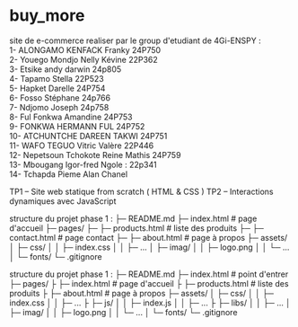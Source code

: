 # buy_more 

site de e-commerce realiser par le group d'etudiant de 4Gi-ENSPY :    
    1- ALONGAMO KENFACK Franky 24P750    
    2- Youego Mondjo Nelly Kévine 22P362    
    3- Etsike andy darwin 24p805    
    4- Tapamo Stella  22P523    
    5- Hapket Darelle 24P754    
    6- Fosso Stéphane 24p766  
    7- Ndjomo Joseph 24p758  
    8- Ful Fonkwa Amandine   24P753  
    9- FONKWA HERMANN FUL  24P752  
    10- ATCHUNTCHE DAREEN TAKWI 24P751  
    11- WAFO TEGUO Vitric Valère  22P446    
    12- Nepetsoun Tchokote Reine Mathis  24P759    
    13- Mbougang Igor-fred Ngole : 22p341    
    14- Tchapda Pieme Alan Chanel


 TP1 – Site web statique from scratch ( HTML & CSS )
 TP2 – Interactions dynamiques avec JavaScript


 structure du projet  phase 1 : 
├─ README.md
├─ index.html # page d'accueil
├─ pages/
├─ ├─ products.html # liste des produits
├─ ├─ contact.html # page contact
├─ ├─ about.html # page à propos
├─ assets/
│ ├─ css/
│ │ ├─ index.css
│ │ ├─ ...
│ ├─ imag/
│ │ ├─ logo.png
│ │ └─ ...
│ └─ fonts/
└─ .gitignore

 structure du projet  phase 1 : 
├─ README.md
├─ index.html # point d'entrer
├─ pages/
├ ├─ index.html # page d'accueil
├ ├─ products.html # liste des produits
├ ├─ about.html # page à propos
├─ assets/
│ ├─ css/
│ │ ├─ index.css
│ │ ├─ ...
├ ├─ js/
│ │ ├─ index.js
│ │ ├─ ...
├ ├─ libs/
│ │ ├─ ...
│ ├─ imag/
│ │ ├─ logo.png
│ │ └─ ...
│ └─ fonts/
└─ .gitignore
 
 
